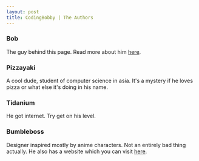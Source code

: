 ```yaml
---
layout: post
title: CodingBobby | The Authors
---
```

### Bob
The guy behind this page.
Read more about him [here](/about).

### Pizzayaki
A cool dude, student of computer science in asia.
It's a mystery if he loves pizza or what else it's doing in his name.

### Tidanium
He got internet.
Try get on his level.

### Bumbleboss
Designer inspired mostly by anime characters.
Not an entirely bad thing actually.
He also has a website which you can visit [here](https://bumbleboss.xyz).
